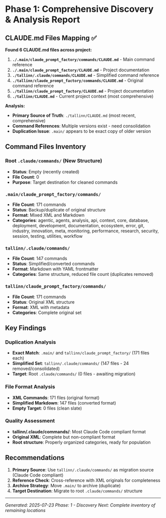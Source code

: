 # Phase 1: Comprehensive Discovery & Analysis Report  

## CLAUDE.md Files Mapping ✅

**Found 6 CLAUDE.md files across project:**

1. **`./.main/claude_prompt_factory/commands/CLAUDE.md`** - Main command reference
2. **`./.main/claude_prompt_factory/CLAUDE.md`** - Project documentation
3. **`./tallinn/.claude/commands/CLAUDE.md`** - Simplified command reference  
4. **`./tallinn/claude_prompt_factory/commands/CLAUDE.md`** - Original command reference
5. **`./tallinn/claude_prompt_factory/CLAUDE.md`** - Project documentation
6. **`./tallinn/CLAUDE.md`** - Current project context (most comprehensive)

**Analysis:**
- **Primary Source of Truth**: `./tallinn/CLAUDE.md` (most recent, comprehensive)
- **Command References**: Multiple versions exist - need consolidation
- **Duplication Issue**: `.main/` appears to be exact copy of older version

## Command Files Inventory

### Root `.claude/commands/` (New Structure)
- **Status**: Empty (recently created)
- **File Count**: 0 
- **Purpose**: Target destination for cleaned commands

### `.main/claude_prompt_factory/commands/` 
- **File Count**: 171 commands
- **Status**: Backup/duplicate of original structure
- **Format**: Mixed XML and Markdown
- **Categories**: agentic, agents, analysis, api, context, core, database, deployment, development, documentation, ecosystem, error, git, industry, innovation, meta, monitoring, performance, research, security, session, testing, utilities, workflow

### `tallinn/.claude/commands/`
- **File Count**: 147 commands  
- **Status**: Simplified/converted commands
- **Format**: Markdown with YAML frontmatter
- **Categories**: Same structure, reduced file count (duplicates removed)

### `tallinn/claude_prompt_factory/commands/`
- **File Count**: 171 commands
- **Status**: Original XML structure
- **Format**: XML with metadata
- **Categories**: Complete original set

## Key Findings

### Duplication Analysis
- **Exact Match**: `.main/` and `tallinn/claude_prompt_factory/` (171 files each)
- **Simplified Set**: `tallinn/.claude/commands/` (147 files - 24 removed/consolidated)
- **Target**: Root `.claude/commands/` (0 files - awaiting migration)

### File Format Analysis
- **XML Commands**: 171 files (original format)
- **Simplified Markdown**: 147 files (converted format)
- **Empty Target**: 0 files (clean slate)

### Quality Assessment
- **tallinn/.claude/commands/**: Most Claude Code compliant format
- **Original XML**: Complete but non-compliant format
- **Root structure**: Properly organized categories, ready for population

## Recommendations

1. **Primary Source**: Use `tallinn/.claude/commands/` as migration source (Claude Code compliant)
2. **Reference Check**: Cross-reference with XML originals for completeness
3. **Archive Strategy**: Move `.main/` to archive (duplicate)
4. **Target Destination**: Migrate to root `.claude/commands/` structure

---
*Generated: 2025-07-23*
*Phase: 1 - Discovery*
*Next: Complete inventory of remaining locations*